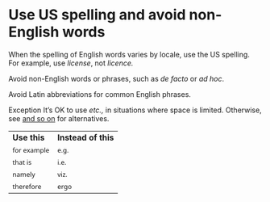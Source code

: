 ﻿# Use US spelling and avoid non-English words

When the spelling of English words varies by locale, use the US spelling. For example, use *license*, not *licence.*

Avoid non-English words or phrases, such as *de facto* or *ad hoc*. 

Avoid Latin abbreviations for common English phrases. 

Exception It’s OK to use *etc.,* in situations where space is limited. Otherwise, see [and so on](https://worldready.cloudapp.net/Styleguide/Read?id=2700&topicid=29202) for alternatives.

<table>
<tbody>
<tr class="odd">
<td><b>Use this</b></td>
<td><b>Instead of this</b></td>
</tr>
<tr class="even">
<td><span style="font-family:Segoe UI;font-size:small;">for example</span></td>
<td><span style="font-family:Segoe UI;font-size:small;">e.g.</span></td>
</tr>
<tr class="odd">
<td><div>
<span style="font-family:Segoe UI;font-size:small;">that is</span>
</div></td>
<td><div>
<span style="font-family:Segoe UI;font-size:small;">i.e.</span>
</div></td>
</tr>
<tr class="even">
<td><span style="font-family:Segoe UI;font-size:small;">namely</span></td>
<td><span style="font-family:Segoe UI;font-size:small;">viz.</span></td>
</tr>
<tr class="odd">
<td><span style="font-family:Segoe UI;font-size:small;">therefore</span></td>
<td><span style="font-family:Segoe UI;font-size:small;">ergo</span></td>
</tr>
</tbody>
</table>
